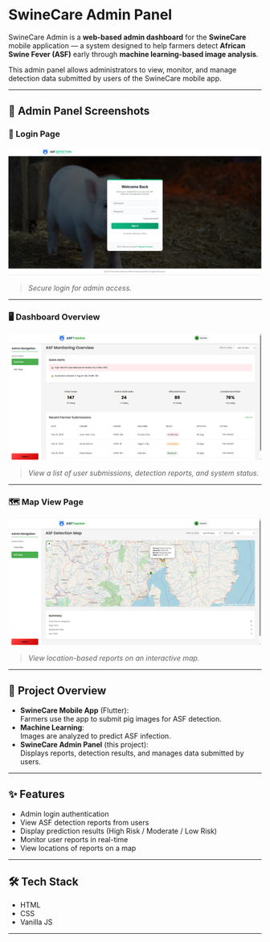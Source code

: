 # SwineCare Admin Panel

SwineCare Admin is a **web-based admin dashboard** for the **SwineCare** mobile application — a system designed to help farmers detect **African Swine Fever (ASF)** early through **machine learning-based image analysis**.

This admin panel allows administrators to view, monitor, and manage detection data submitted by users of the SwineCare mobile app.

---

## 📸 Admin Panel Screenshots

### 🔐 Login Page

![Login Page](https://github.com/argieuwu/swine-care-admin/blob/main/assests/screenshots/loginImage.png?raw=true)



> *Secure login for admin access.*

---

### 🖥️ Dashboard Overview

![Dashboard Overview](https://github.com/argieuwu/swine-care-admin/blob/main/assests/screenshots/overviewpage.png?raw=true)

> *View a list of user submissions, detection reports, and system status.*

---

### 🗺️ Map View Page

![Map Page](https://github.com/argieuwu/swine-care-admin/blob/main/assests/screenshots/mappage.png?raw=true)

> *View location-based reports on an interactive map.*

---

## 🐖 Project Overview

- **SwineCare Mobile App** (Flutter):  
  Farmers use the app to submit pig images for ASF detection.
- **Machine Learning**:  
  Images are analyzed to predict ASF infection.
- **SwineCare Admin Panel** (this project):  
  Displays reports, detection results, and manages data submitted by users.

---

## ✨ Features

- Admin login authentication
- View ASF detection reports from users
- Display prediction results (High Risk / Moderate / Low Risk)
- Monitor user reports in real-time
- View locations of reports on a map

---

## 🛠 Tech Stack

  - HTML
  - CSS
  - Vanilla JS

---
